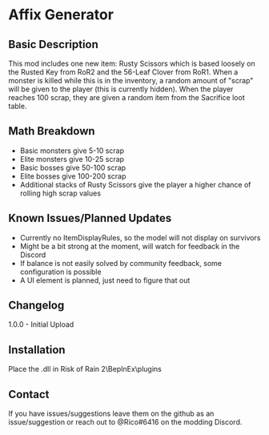 ﻿# Affix Generator

Basic Description
------------
This mod includes one new item: Rusty Scissors which is based loosely on the Rusted Key from RoR2 and the 56-Leaf Clover from RoR1.
When a monster is killed while this is in the inventory, a random amount of "scrap" will be given to the player (this is currently hidden).
When the player reaches 100 scrap, they are given a random item from the Sacrifice loot table.

Math Breakdown
------------
- Basic monsters give 5-10 scrap
- Elite monsters give 10-25 scrap
- Basic bosses give 50-100 scrap
- Elite bosses give 100-200 scrap
- Additional stacks of Rusty Scissors give the player a higher chance of rolling high scrap values

Known Issues/Planned Updates
------------
- Currently no ItemDisplayRules, so the model will not display on survivors
- Might be a bit strong at the moment, will watch for feedback in the Discord
- If balance is not easily solved by community feedback, some configuration is possible
- A UI element is planned, just need to figure that out

Changelog
------------
1.0.0 - Initial Upload

Installation
------------
Place the .dll in Risk of Rain 2\BepInEx\plugins

Contact
------------
If you have issues/suggestions leave them on the github as an issue/suggestion
  or reach out to @Rico#6416 on the modding Discord.
